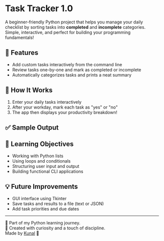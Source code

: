 # Task Tracker 1.0 

A beginner-friendly Python project that helps you manage your daily checklist by sorting tasks into **completed** and **incomplete** categories. Simple, interactive, and perfect for building your programming fundamentals!

## 🚀 Features
- Add custom tasks interactively from the command line
- Review tasks one-by-one and mark as completed or incomplete
- Automatically categorizes tasks and prints a neat summary

## 📌 How It Works
1. Enter your daily tasks interactively
2. After your workday, mark each task as "yes" or "no"
3. The app then displays your productivity breakdown!

## ✅ Sample Output


## 🧠 Learning Objectives
- Working with Python lists
- Using loops and conditionals
- Structuring user input and output
- Building functional CLI applications

## 💡 Future Improvements
- GUI interface using Tkinter
- Save tasks and results to a file (text or JSON)
- Add task priorities and due dates

---

📂 Part of my Python learning journey.  
🎯 Created with curiosity and a touch of discipline.  
Made by [Kunal](https://www.linkedin.com/in/your-link) 💼
